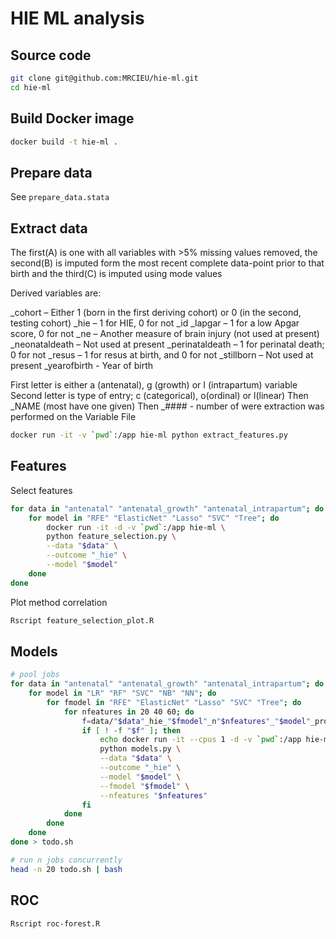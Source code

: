 # HIE ML analysis

## Source code

```sh
git clone git@github.com:MRCIEU/hie-ml.git
cd hie-ml
```

## Build Docker image

```sh
docker build -t hie-ml .
```

## Prepare data

See ```prepare_data.stata```

## Extract data

The first(A) is one with all variables with >5% missing values removed, the second(B) is imputed form the most recent complete data-point prior to that birth and the third(C) is imputed using mode values

Derived variables are:

_cohort – Either 1 (born in the first deriving cohort) or 0 (in the second, testing cohort)
_hie – 1 for HIE, 0 for not
_id
_lapgar – 1 for a low Apgar score, 0 for not
_ne – Another measure of brain injury (not used at present)
_neonataldeath – Not used at present
_perinataldeath – 1 for perinatal death; 0 for not
_resus – 1 for resus at birth, and 0 for not
_stillborn – Not used at present
_yearofbirth -  Year of birth

First letter is either a (antenatal), g (growth) or I (intrapartum) variable
Second letter is type of entry; c (categorical), o(ordinal) or l(linear)
Then _NAME (most have one given)
Then _#### - number of were extraction was performed on the Variable File


```sh
docker run -it -v `pwd`:/app hie-ml python extract_features.py
```

## Features

Select features

```sh
for data in "antenatal" "antenatal_growth" "antenatal_intrapartum"; do
    for model in "RFE" "ElasticNet" "Lasso" "SVC" "Tree"; do
        docker run -it -d -v `pwd`:/app hie-ml \
        python feature_selection.py \
        --data "$data" \
        --outcome "_hie" \
        --model "$model"
    done
done
```

Plot method correlation

```sh
Rscript feature_selection_plot.R
```

## Models

```sh
# pool jobs
for data in "antenatal" "antenatal_growth" "antenatal_intrapartum"; do
    for model in "LR" "RF" "SVC" "NB" "NN"; do
        for fmodel in "RFE" "ElasticNet" "Lasso" "SVC" "Tree"; do
            for nfeatures in 20 40 60; do
                f=data/"$data"_hie_"$fmodel"_n"$nfeatures"_"$model"_prob.csv
                if [ ! -f "$f" ]; then
                    echo docker run -it --cpus 1 -d -v `pwd`:/app hie-ml \
                    python models.py \
                    --data "$data" \
                    --outcome "_hie" \
                    --model "$model" \
                    --fmodel "$fmodel" \
                    --nfeatures "$nfeatures"
                fi
            done
        done
    done
done > todo.sh

# run n jobs concurrently
head -n 20 todo.sh | bash
```

## ROC

```sh
Rscript roc-forest.R
```